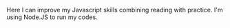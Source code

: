 Here I can improve my Javascript skills combining reading with practice. I'm using Node.JS to run my codes.